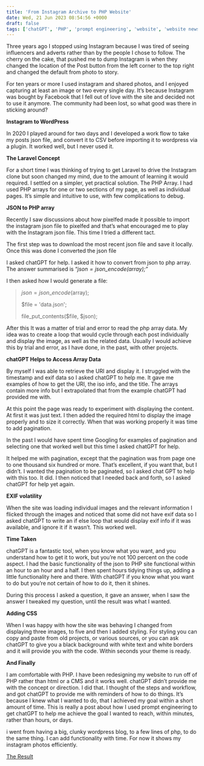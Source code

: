 ```yaml
---
title: 'From Instagram Archive to PHP Website'
date: Wed, 21 Jun 2023 08:54:56 +0000
draft: false
tags: ['chatGPT', 'PHP', 'prompt engineering', 'website', 'website news']
---
```


Three years ago I stopped using Instagram because I was tired of seeing influencers and adverts rather than by the people I chose to follow. The cherry on the cake, that pushed me to dump Instagram is when they changed the location of the Post button from the left corner to the top right and changed the default from photo to story.

For ten years or more I used instagram and shared photos, and I enjoyed capturing at least an image or two every single day. It’s because Instagram was bought by Facebook that I fell out of love with the site and decided not to use it anymore. The community had been lost, so what good was there in sticking around? 

**Instagram to WordPress**

In 2020 I played around for two days and I developed a work flow to take my posts json file, and convert it to CSV before importing it to wordpress via a plugin. It worked well, but I never used it. 

**The Laravel Concept**

For a short time I was thinking of trying to get Laravel to drive the Instagram clone but soon changed my mind, due to the amount of learning it would required. I settled on a simpler, yet practical solution. The PHP Array. I had used PHP arrays for one or two sections of my page, as well as individual pages. It’s simple and intuitive to use, with few complications to debug. 

**JSON to PHP array**

Recently I saw discussions about how pixelfed made it possible to import the instagram json file to pixelfed and that’s what encouraged me to play with the Instagram json file. This time I tried a different tact. 

The first step was to download the most recent json file and save it locally. Once this was done I converted the json file 

I asked chatGPT for help. I asked it how to convert from json to php array. The answer summarised is “_$json = json\_encode($array);”_

I then asked how I would generate a file:

> $json = json\_encode($array);
> 
> $file = 'data.json';
> 
> file\_put\_contents($file, $json);

After this It was a matter of trial and error to read the php array data. My idea was to create a loop that would cycle through each post individually and display the image, as well as the related data. Usually I would achieve this by trial and error, as I have done, in the past, with other projects. 

**chatGPT Helps to Access Array Data**

By myself I was able to retrieve the URI and display it. I struggled with the timestamp and exif data so I asked chatGPT to help me. It gave me examples of how to get the URI, the iso info, and the title. The arrays contain more info but I extrapolated that from the example chatGPT had provided me with. 

At this point the page was ready to experiment with displaying the content. At first it was just text. I then added the required html to display the image properly and to size it correctly. When that was working properly it was time to add pagination. 

In the past I would have spent time Googling for examples of pagination and selecting one that worked well but this time I asked chatGPT for help. 

It helped me with pagination, except that the pagination was from page one to one thousand six hundred or more. That’s excellent, if you want that, but I didn’t. I wanted the pagination to be paginated, so I asked chat GPT to help with this too. It did. I then noticed that I needed back and forth, so I asked chatGPT for help yet again. 

**EXIF volatility**

When the site was loading individual images and the relevant information I flicked through the images and noticed that some did not have exif data so I asked chatGPT to write an if else loop that would display exif info if it was available, and ignore it if it wasn’t. This worked well. 

**Time Taken**

chatGPT is a fantastic tool, when you know what you want, and you understand how to get it to work, but you’re not 100 percent on the code aspect. I had the basic functionality of the json to PHP site functional within an hour to an hour and a half. I then spent hours tidying things up, adding a little functionality here and there. With chatGPT if you know what you want to do but you’re not certain of how to do it, then it shines. 

During this process I asked a question, it gave an answer, when I saw the answer I tweaked my question, until the result was what I wanted. 

**Adding CSS**

When I was happy with how the site was behaving I changed from displaying three images, to five and then I added styling. For styling you can copy and paste from old projects, or various sources, or you can ask chatGPT to give you a black background with white text and white borders and it will provide you with the code. Within seconds your theme is ready. 

**And Finally**

I am comfortable with PHP. I have been redesigning my website to run off of PHP rather than html or a CMS and it works well. chatGPT didn’t provide me with the concept or direction. I did that. I thought of the steps and workflow, and got chatGPT to provide me with reminders of how to do things. It’s because I knew what I wanted to do, that I achieved my goal within a short amount of time. This is really a post about how I used prompt engineering to get chatGPT to help me achieve the goal I wanted to reach, within minutes, rather than hours, or days. 

i went from having a big, clunky wordpress blog, to a few lines of php, to do the same thing. I can add functionality with time. For now it shows my instagram photos efficiently.

[The Result](https://main-vision.com/richard-photos/insta2php/)